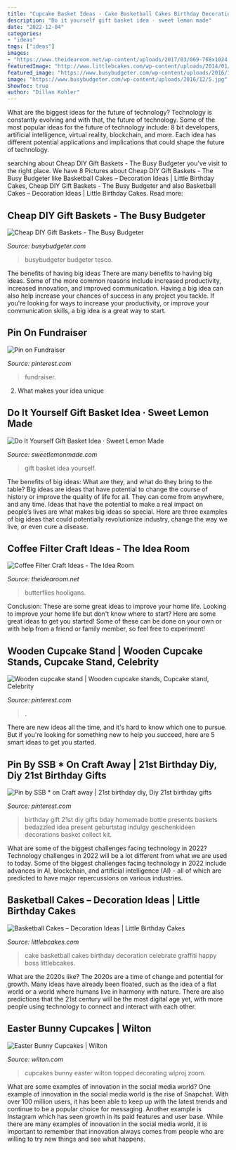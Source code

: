 ```yaml
---
title: "Cupcake Basket Ideas - Cake Basketball Cakes Birthday Decoration Celebrate Graffiti Happy Boss Littlebcakes"
description: "Do it yourself gift basket idea · sweet lemon made"
date: "2022-12-04"
categories:
- "ideas"
tags: ["ideas"]
images:
- "https://www.theidearoom.net/wp-content/uploads/2017/03/069-768x1024.jpg"
featuredImage: "http://www.littlebcakes.com/wp-content/uploads/2014/01/Basketball-Cake-Pictures.jpg"
featured_image: "https://www.busybudgeter.com/wp-content/uploads/2016/12/5.jpg"
image: "https://www.busybudgeter.com/wp-content/uploads/2016/12/5.jpg"
ShowToc: true
author: "Dillan Kohler"
---
```



What are the biggest ideas for the future of technology?
Technology is constantly evolving and with that, the future of technology. Some of the most popular ideas for the future of technology include: 8 bit developers, artificial intelligence, virtual reality, blockchain, and more. Each idea has different potential applications and implications that could shape the future of technology.

	

		
searching about Cheap DIY Gift Baskets - The Busy Budgeter you've visit to the right place. We have 8 Pictures about Cheap DIY Gift Baskets - The Busy Budgeter like Basketball Cakes – Decoration Ideas | Little Birthday Cakes, Cheap DIY Gift Baskets - The Busy Budgeter and also Basketball Cakes – Decoration Ideas | Little Birthday Cakes. Read more:
		
    
## Cheap DIY Gift Baskets - The Busy Budgeter

<img loading=lazy src="https://www.busybudgeter.com/wp-content/uploads/2016/12/5.jpg" onerror="this.onerror=null;this.src='https://tse2.mm.bing.net/th?id=OIP.U_5pY6jHp7wDIus31MZUvwHaJ4&amp;pid=15.1';" alt="Cheap DIY Gift Baskets - The Busy Budgeter">

_Source: busybudgeter.com_

>busybudgeter budgeter tesco. 

	

The benefits of having big ideas
There are many benefits to having big ideas. Some of the more common reasons include increased productivity, increased innovation, and improved communication. Having a big idea can also help increase your chances of success in any project you tackle. If you're looking for ways to increase your productivity, or improve your communication skills, a big idea is a great way to start.

    
## Pin On Fundraiser

<img loading=lazy src="https://i.pinimg.com/736x/3d/27/14/3d2714e553fa80a8ecf78377d0ac3bc3.jpg" onerror="this.onerror=null;this.src='https://tse4.mm.bing.net/th?id=OIP.H5BT91KAsoMMAyWv9eNctwHaLH&amp;pid=15.1';" alt="Pin on Fundraiser">

_Source: pinterest.com_

>fundraiser. 

	

2. What makes your idea unique 

    
## Do It Yourself Gift Basket Idea · Sweet Lemon Made

<img loading=lazy src="http://sweetlemonmade.com/wp-content/uploads/2016/07/IMG_5868.jpg" onerror="this.onerror=null;this.src='https://tse2.mm.bing.net/th?id=OIP.ShGdPw0M9DWcOF4UUHct2AHaHa&amp;pid=15.1';" alt="Do It Yourself Gift Basket Idea · Sweet Lemon Made">

_Source: sweetlemonmade.com_

>gift basket idea yourself. 

	

The benefits of big ideas: What are they, and what do they bring to the table?
Big ideas are ideas that have potential to change the course of history or improve the quality of life for all. They can come from anywhere, and any time. Ideas that have the potential to make a real impact on people’s lives are what makes big ideas so special. Here are three examples of big ideas that could potentially revolutionize industry, change the way we live, or even cure a disease.

    
## Coffee Filter Craft Ideas - The Idea Room

<img loading=lazy src="https://www.theidearoom.net/wp-content/uploads/2017/03/069-768x1024.jpg" onerror="this.onerror=null;this.src='https://tse2.mm.bing.net/th?id=OIP.PrAZ1IP25YxTiN5fJe0eQwHaJ4&amp;pid=15.1';" alt="Coffee Filter Craft Ideas - The Idea Room">

_Source: theidearoom.net_

>butterflies hooligans. 

	

Conclusion: These are some great ideas to improve your home life.
Looking to improve your home life but don't know where to start? Here are some great ideas to get you started! Some of these can be done on your own or with help from a friend or family member, so feel free to experiment!

    
## Wooden Cupcake Stand | Wooden Cupcake Stands, Cupcake Stand, Celebrity

<img loading=lazy src="https://i.pinimg.com/originals/ae/8c/17/ae8c17d13bd1dca2716d656b04205b7b.jpg" onerror="this.onerror=null;this.src='https://tse1.mm.bing.net/th?id=OIP.Mfe6j1STV-j1Y3uUNosXJgHaLI&amp;pid=15.1';" alt="Wooden cupcake stand | Wooden cupcake stands, Cupcake stand, Celebrity">

_Source: pinterest.com_

>. 

	

There are new ideas all the time, and it's hard to know which one to pursue. But if you're looking for something new to help you succeed, here are 5 smart ideas to get you started.

    
## Pin By SSB * On Craft Away | 21st Birthday Diy, Diy 21st Birthday Gifts

<img loading=lazy src="https://i.pinimg.com/originals/15/07/60/1507609fe570ffc7719c5ea481129496.jpg" onerror="this.onerror=null;this.src='https://tse3.mm.bing.net/th?id=OIP.U_G_jemA15S-_Ms-9zOvNAHaJ4&amp;pid=15.1';" alt="Pin by SSB * on Craft away | 21st birthday diy, Diy 21st birthday gifts">

_Source: pinterest.com_

>birthday gift 21st diy gifts bday homemade bottle presents baskets bedazzled idea present geburtstag indulgy geschenkideen decorations basket collect kit. 

	

What are some of the biggest challenges facing technology in 2022?
Technology challenges in 2022 will be a lot different from what we are used to today. Some of the biggest challenges facing technology in 2022 include advances in AI, blockchain, and artificial intelligence (AI) - all of which are predicted to have major repercussions on various industries.

    
## Basketball Cakes – Decoration Ideas | Little Birthday Cakes

<img loading=lazy src="http://www.littlebcakes.com/wp-content/uploads/2014/01/Basketball-Cake-Pictures.jpg" onerror="this.onerror=null;this.src='https://tse4.mm.bing.net/th?id=OIP.i8u2vdXfziu3S4OK0bbCmAHaE8&amp;pid=15.1';" alt="Basketball Cakes – Decoration Ideas | Little Birthday Cakes">

_Source: littlebcakes.com_

>cake basketball cakes birthday decoration celebrate graffiti happy boss littlebcakes. 

	

What are the 2020s like?
The 2020s are a time of change and potential for growth. Many ideas have already been floated, such as the idea of a flat world or a world where humans live in harmony with nature. There are also predictions that the 21st century will be the most digital age yet, with more people using technology to connect and interact with each other.

    
## Easter Bunny Cupcakes | Wilton

<img loading=lazy src="https://www.wilton.com/dw/image/v2/AAWA_PRD/on/demandware.static/-/Sites-wilton-project-master/default/dw5c19e4d8/images/project/WLPROJ-9165/Easter-Bunny-Cupcakes-1.jpg?sw=1440&amp;sh=750&amp;sm=fit" onerror="this.onerror=null;this.src='https://tse1.mm.bing.net/th?id=OIP.orJjrZ_u25Z87DWAy6mR4wHaHa&amp;pid=15.1';" alt="Easter Bunny Cupcakes | Wilton">

_Source: wilton.com_

>cupcakes bunny easter wilton topped decorating wlproj zoom. 

	

What are some examples of innovation in the social media world?
One example of innovation in the social media world is the rise of Snapchat. With over 100 million users, it has been able to keep up with the latest trends and continue to be a popular choice for messaging. Another example is Instagram which has seen growth in its paid features and user base. While there are many examples of innovation in the social media world, it is important to remember that innovation always comes from people who are willing to try new things and see what happens.

